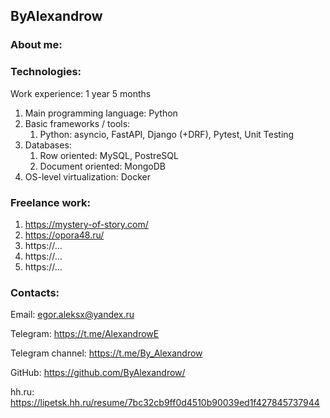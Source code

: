 ## ByAlexandrow

### About me:

### Technologies:

Work experience: 1 year 5 months

1. Main programming language: Python
2. Basic frameworks / tools:
   1. Python: asyncio, FastAPI, Django (+DRF), Pytest, Unit Testing
3. Databases:
   1. Row oriented: MySQL, PostreSQL
   2. Document oriented: MongoDB
4. OS-level virtualization: Docker


### Freelance work:

1. https://mystery-of-story.com/
2. https://opora48.ru/
3. https://...
4. https://...
5. https://...


### Contacts:

Email: egor.aleksx@yandex.ru

Telegram: https://t.me/AlexandrowE

Telegram channel: https://t.me/By_Alexandrow

GitHub: https://github.com/ByAlexandrow/

hh.ru: https://lipetsk.hh.ru/resume/7bc32cb9ff0d4510b90039ed1f427845737944
